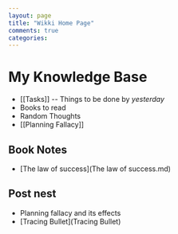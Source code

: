 ```yaml
---
layout: page
title: "Wikki Home Page"
comments: true
categories:
---
```

# My Knowledge Base
  * [[Tasks]] -- Things to be done by _yesterday_
  * Books to read
  * Random Thoughts
  * [[Planning Fallacy]]

## Book Notes
  * [The law of success](The law of success.md)
  
## Post nest
  * Planning fallacy and its effects
  * [Tracing Bullet](Tracing Bullet)
